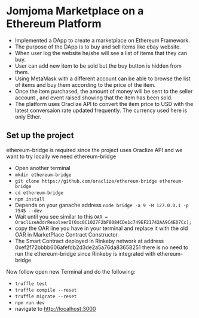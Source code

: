 # Jomjoma Marketplace on a Ethereum Platform
* Implemented a DApp to create a marketplace on Ethereum Framework.
* The purpose of the DApp is to buy and sell items like ebay website.
* When user log the website he/she will see a list of items that they can buy.
* User can add new item to be sold but the buy button is hidden from them.
* Using MetaMask with a different account can be able to browse the list of items and buy them according to the price of the item.
* Once the item purchased, the amount of money will be sent to the seller account , and event raised showing that the item has been sold.
* The platform uses Oraclize API to convert the item price to USD with the latest conversaion rate updated frequently. The currency used here is only Ether.

## Set up the project


ethereum-bridge is required since the project uses Oraclize API and we want to try locally we need ethereum-bridge 
- Open another terminal 
- `mkdir ethereum-bridge`
- `git clone https://github.com/oraclize/ethereum-bridge ethereum-bridge`
- `cd ethereum-bridge`
- `npm install`
- Depends on your ganache address `node bridge -a 9 -H 127.0.0.1 -p 7545 --dev`
- Wait until you see similar to this `OAR = OraclizeAddrResolverI(0xc0C1027F2bF8084CDe1c749EF21742AA9C4E07Cc);`
- copy the OAR line you have in your terminal and replace it with the old OAR in MarketPlace Contract Constructor.
- The Smart Contract deployed in Rinkeby network at address 0xef2f72bbbb606afefdb2d3de2a5a76da83658251 there is no need to run the ethereum-bridge since Rinkeby is integrated with ethereum-bridge

Now follow open new Terminal and do the following: 

- `truffle test`
- `truffle compile --reset`
- `truffle migrate --reset`
- `npm run dev`
- navigate to [http://localhost:3000](http://localhost:3000)

